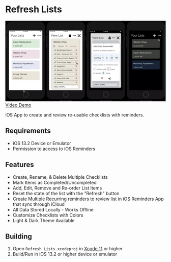 # Refresh Lists

[![Refresh Lists Screenshots](docs/refresh-lists.webp)](https://youtu.be/x8XtxqdA8oc "Refresh Lists Screenshots")
[Video Demo](https://youtu.be/x8XtxqdA8oc)

iOS App to create and review re-usable checklists with reminders.

## Requirements
- iOS 13.2 Device or Emulator
- Permission to access to iOS Reminders

## Features
- Create, Rename, & Delete Multiple Checklists
- Mark Items as Completed/Uncompleted
- Add, Edit, Remove and Re-order List Items
- Reset the state of the list with the "Refresh" button
- Create Multiple Recurring reminders to review list in iOS Reminders App that sync through iCloud
- All Data Stored Locally - Works Offline
- Customize Checklists with Colors
- Light & Dark Theme Available

## Building
1. Open `Refresh Lists.xcodeproj` in [Xcode 11](https://xcodereleases.com/) or higher
2. Build/Run in iOS 13.2 or higher device or emulator